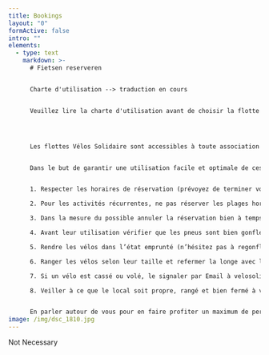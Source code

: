 ```yaml
---
title: Bookings
layout: "0"
formActive: false
intro: ""
elements:
  - type: text
    markdown: >-
      # Fietsen reserveren


      Charte d'utilisation --> traduction en cours


      Veuillez lire la charte d'utilisation avant de choisir la flotte et la date qui vous convient.




      Les flottes Vélos Solidaire sont accessibles à toute association psyco/socio/culturelle ou de promotion de la santé et la cohésion sociale active en Région Bruxelloise et qui s’adresse à un public moins favorisé. Les vélos sont disponibles à titre gratuit pour des activités d’apprentissage du vélo ou pour des sorties à vélo en groupe.


      Dans le but de garantir une utilisation facile et optimale de ces flottes, il vous est demandé de :


      1. Respecter les horaires de réservation (prévoyez de terminer votre activité un peu plus tôt pour avoir le temps de bien ranger les vélos). Il vous est possible de réserver des vélos pour une journée entière, juste une matinée ou juste une après-midi. Attention de bien vous référer aux horaires d’ouverture et fermeture des différents lieux.

      2. Pour les activités récurrentes, ne pas réserver les plages horaires trop à l’avance (maximum 3 mois) pour laisser l’opportunité à toutes les association partenaires de bénéficier du service.

      3. Dans la mesure du possible annuler la réservation bien à temps (1 semaine minimum) pour libérer la plage horaire à une autre association.

      4. Avant leur utilisation vérifier que les pneus sont bien gonflés, les selles à la bonne hauteur et les freins en bon état.

      5. Rendre les vélos dans l’état emprunté (n’hésitez pas à regonfler les pneus, vérifier que la selle et le guidon sont bien fixés,…).

      6. Ranger les vélos selon leur taille et refermer la longe avec le cadenas à clé.

      7. Si un vélo est cassé ou volé, le signaler par Email à velosolidaire@cyclo.org et placer le vélo à l’endroit prévu pour les vélos cassés.

      8. Veiller à ce que le local soit propre, rangé et bien fermé à votre départ


      En parler autour de vous pour en faire profiter un maximum de personnes !
image: /img/dsc_1810.jpg
---
```

Not Necessary
